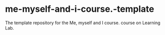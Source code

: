 # me-myself-and-i-course.-template
The template repository for the Me, myself and I course. course on Learning Lab.
